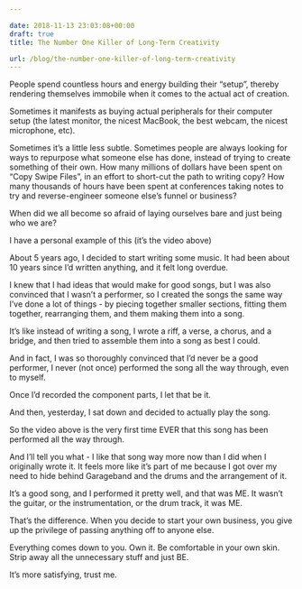 ```yaml
---

date: 2018-11-13 23:03:08+00:00
draft: true
title: The Number One Killer of Long-Term Creativity

url: /blog/the-number-one-killer-of-long-term-creativity
---
```


People spend countless hours and energy building their “setup”, thereby rendering themselves immobile when it comes to the actual act of creation. 

Sometimes it manifests as buying actual peripherals for their computer setup (the latest monitor, the nicest MacBook, the best webcam, the nicest microphone, etc).

Sometimes it’s a little less subtle. Sometimes people are always looking for ways to repurpose what someone else has done, instead of trying to create something of their own. How many millions of dollars have been spent on “Copy Swipe Files”, in an effort to short-cut the path to writing copy? How many thousands of hours have been spent at conferences taking notes to try and reverse-engineer someone else’s funnel or business?

When did we all become so afraid of laying ourselves bare and just being who we are?


 
   

 


I have a personal example of this (it’s the video above)

About 5 years ago, I decided to start writing some music. It had been about 10 years since I’d written anything, and it felt long overdue.

I knew that I had ideas that would make for good songs, but I was also convinced that I wasn’t a performer, so I created the songs the same way I’ve done a lot of things - by piecing together smaller sections, fitting them together, rearranging them, and them making them into a song.

It’s like instead of writing a song, I wrote a riff, a verse, a chorus, and a bridge, and then tried to assemble them into a song as best I could.

And in fact, I was so thoroughly convinced that I’d never be a good performer, I never (not once) performed the song all the way through, even to myself.

Once I’d recorded the component parts, I let that be it.

And then, yesterday, I sat down and decided to actually play the song.

So the video above is the very first time EVER that this song has been performed all the way through.

And I’ll tell you what - I like that song way more now than I did when I originally wrote it. It feels more like it’s part of me because I got over my need to hide behind Garageband and the drums and the arrangement of it.

It’s a good song, and I performed it pretty well, and that was ME. It wasn’t the guitar, or the instrumentation, or the drum track, it was ME.

That’s the difference. When you decide to start your own business, you give up the privilege of passing anything off to anyone else.

Everything comes down to you. Own it. Be comfortable in your own skin. Strip away all the unnecessary stuff and just BE.

It’s more satisfying, trust me. 











  
  
  


  
  
  

